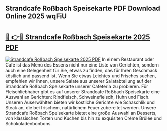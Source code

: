 ## Strandcafe Roßbach Speisekarte PDF Download Online 2025 wqFiU

# <h2><a href="http://gcbvtc.nevu.top/?p=Strandcafe+Ro%c3%9fbach+Speisekarte">🔗 👉🔴 Strandcafe Roßbach Speisekarte 2025 PDF</a></h2>

[![Strandcafe Roßbach Speisekarte 2025 PDF](https://i.imgur.com/dBaPXMq.png)](http://gcbvtc.nevu.top/?p=Strandcafe+Ro%c3%9fbach+Speisekarte)
In einem Restaurant oder Café ist das Menü des Essens nicht nur eine Liste von Gerichten, sondern auch eine Gelegenheit für Sie, etwas zu finden, das für Ihren Geschmack köstlich und passend ist. Wenn Sie etwas Leichtes und Frisches suchen, empfehlen wir Ihnen, unsere Salate aus unserer Salatabteilung auf der Strandcafe Roßbach Speisekarte unserer Cafeteria zu probieren. Für Fleischliebhaber gibt es auf unserer Strandcafe Roßbach Speisekarte eine Auswahl an Gerichten: Rindfleisch, Schweinefleisch, Huhn und Fisch. Unseren Auserwählten bieten wir köstliche Gerichte wie Schaschlik und Steak an, die bei frischem, natürlichem Feuer zubereitet werden. Unsere Strandcafe Roßbach Speisekarte bietet eine große Auswahl an Desserts, von klassischen Torten und Kuchen bis hin zu exquisiten Crème Brûlée und Schokoladenbonbons.
